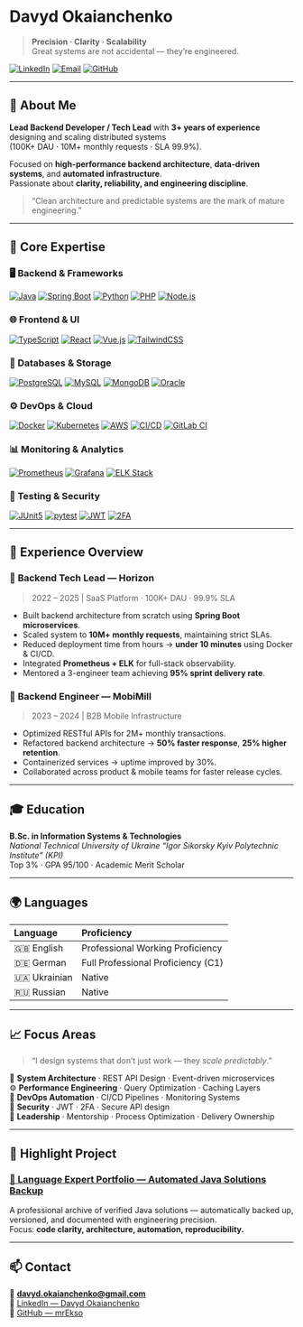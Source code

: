 # Davyd Okaianchenko

> **Precision · Clarity · Scalability**  
> Great systems are not accidental — they’re engineered.

[![LinkedIn](https://img.shields.io/badge/LinkedIn-Davyd%20Okaianchenko-blue?logo=linkedin)](https://www.linkedin.com/in/davyd-okaianchenko)
[![Email](https://img.shields.io/badge/Email-davyd.okaianchenko%40gmail.com-red?logo=gmail)](mailto:davyd.okaianchenko@gmail.com)
[![GitHub](https://img.shields.io/badge/GitHub-mrEkso-black?logo=github)](https://github.com/mrEkso)

---

## 🚀 About Me

**Lead Backend Developer / Tech Lead** with **3+ years of experience** designing and scaling distributed systems  
(100K+ DAU · 10M+ monthly requests · SLA 99.9%).  

Focused on **high-performance backend architecture**, **data-driven systems**, and **automated infrastructure**.  
Passionate about **clarity, reliability, and engineering discipline**.

> “Clean architecture and predictable systems are the mark of mature engineering.”

---

## 🧠 Core Expertise

### 🖥 Backend & Frameworks
[![Java](https://img.shields.io/badge/Java-17+-orange?logo=openjdk)](https://openjdk.org) 
[![Spring Boot](https://img.shields.io/badge/Spring%20Boot-Microservices-brightgreen?logo=springboot)](https://spring.io)
[![Python](https://img.shields.io/badge/Python-FastAPI%20%7C%20Django-3776AB?logo=python)](https://www.python.org)
[![PHP](https://img.shields.io/badge/PHP-Laravel%20%7C%20Yii2-777BB4?logo=php)](https://www.php.net)
[![Node.js](https://img.shields.io/badge/Node.js-Express%20%7C%20NestJS-339933?logo=node.js)](https://nodejs.org)

### 🌐 Frontend & UI
[![TypeScript](https://img.shields.io/badge/TypeScript-Strict%20Typing-3178C6?logo=typescript)](https://www.typescriptlang.org)
[![React](https://img.shields.io/badge/React-UI%20Architecture-61DAFB?logo=react)](https://react.dev)
[![Vue.js](https://img.shields.io/badge/Vue.js-Frontend%20Components-4FC08D?logo=vue.js)](https://vuejs.org)
[![TailwindCSS](https://img.shields.io/badge/TailwindCSS-Design%20System-38B2AC?logo=tailwindcss)](https://tailwindcss.com)

### 🧩 Databases & Storage
[![PostgreSQL](https://img.shields.io/badge/PostgreSQL-Advanced%20Indexing-4169E1?logo=postgresql)](https://www.postgresql.org)
[![MySQL](https://img.shields.io/badge/MySQL-Performance%20Tuning-4479A1?logo=mysql)](https://www.mysql.com)
[![MongoDB](https://img.shields.io/badge/MongoDB-NoSQL%20Scaling-47A248?logo=mongodb)](https://www.mongodb.com)
[![Oracle](https://img.shields.io/badge/Oracle-Enterprise%20DB-F80000?logo=oracle)](https://www.oracle.com)

### ⚙️ DevOps & Cloud
[![Docker](https://img.shields.io/badge/Docker-Containerization-2496ED?logo=docker)](https://www.docker.com)
[![Kubernetes](https://img.shields.io/badge/Kubernetes-Orchestration-326CE5?logo=kubernetes)](https://kubernetes.io)
[![AWS](https://img.shields.io/badge/AWS-Cloud%20Infrastructure-FF9900?logo=amazonaws)](https://aws.amazon.com)
[![CI/CD](https://img.shields.io/badge/GitHub%20Actions-%20CI%2FCD-2088FF?logo=githubactions)](https://github.com/features/actions)
[![GitLab CI](https://img.shields.io/badge/GitLab%20CI-Automation-FC6D26?logo=gitlab)](https://about.gitlab.com)

### 📊 Monitoring & Analytics
[![Prometheus](https://img.shields.io/badge/Prometheus-Metrics%20%26%20Alerts-E6522C?logo=prometheus)](https://prometheus.io)
[![Grafana](https://img.shields.io/badge/Grafana-Visualization-F46800?logo=grafana)](https://grafana.com)
[![ELK Stack](https://img.shields.io/badge/ELK%20Stack-Observability-005571?logo=elastic)](https://www.elastic.co/)

### 🧪 Testing & Security
[![JUnit5](https://img.shields.io/badge/JUnit5-Unit%20Testing-25A162?logo=java)](https://junit.org/junit5)
[![pytest](https://img.shields.io/badge/pytest-Automation-0A9EDC?logo=python)](https://docs.pytest.org)
[![JWT](https://img.shields.io/badge/JWT-Secure%20Auth-000000?logo=jsonwebtokens)](https://jwt.io)
[![2FA](https://img.shields.io/badge/2FA-TOTP%20%7C%20Security-blueviolet?logo=auth0)](https://auth0.com)

---

## 💼 Experience Overview

### 🔹 **Backend Tech Lead — Horizon**
> 2022 – 2025 | SaaS Platform · 100K+ DAU · 99.9% SLA

- Built backend architecture from scratch using **Spring Boot microservices**.  
- Scaled system to **10M+ monthly requests**, maintaining strict SLAs.  
- Reduced deployment time from hours → **under 10 minutes** using Docker & CI/CD.  
- Integrated **Prometheus + ELK** for full-stack observability.  
- Mentored a 3-engineer team achieving **95% sprint delivery rate**.

### 🔹 **Backend Engineer — MobiMill**
> 2023 – 2024 | B2B Mobile Infrastructure

- Optimized RESTful APIs for 2M+ monthly transactions.  
- Refactored backend architecture → **50% faster response**, **25% higher retention**.  
- Containerized services → uptime improved by 30%.  
- Collaborated across product & mobile teams for faster release cycles.

---

## 🎓 Education

**B.Sc. in Information Systems & Technologies**  
*National Technical University of Ukraine “Igor Sikorsky Kyiv Polytechnic Institute” (KPI)*  
Top 3% · GPA 95/100 · Academic Merit Scholar

---

## 🌍 Languages

| Language | Proficiency |
|:--|:--|
| 🇬🇧 English | Professional Working Proficiency |
| 🇩🇪 German | Full Professional Proficiency (C1) |
| 🇺🇦 Ukrainian | Native |
| 🇷🇺 Russian | Native |

---

## 📈 Focus Areas

> “I design systems that don’t just work — they *scale predictably*.”  

🧩 **System Architecture** · REST API Design · Event-driven microservices  
⚙️ **Performance Engineering** · Query Optimization · Caching Layers  
🧠 **DevOps Automation** · CI/CD Pipelines · Monitoring Systems  
🔐 **Security** · JWT · 2FA · Secure API design  
🧭 **Leadership** · Mentorship · Process Optimization · Delivery Ownership

---

## 🧩 Highlight Project

### [🧠 Language Expert Portfolio — Automated Java Solutions Backup](https://github.com/mrEkso/language-expert-portfolio)
A professional archive of verified Java solutions — automatically backed up, versioned, and documented with engineering precision.  
Focus: **code clarity, architecture, automation, reproducibility.**

---

## 📫 Contact

📧 **davyd.okaianchenko@gmail.com**  
💼 [LinkedIn — Davyd Okaianchenko](https://www.linkedin.com/in/davyd-okaianchenko)  
🧩 [GitHub — mrEkso](https://github.com/mrEkso)
